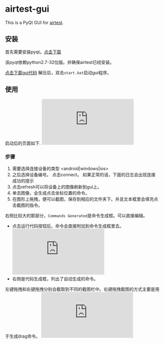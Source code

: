 airtest-gui
==================

This is a PyQt GUI for [airtest](http://git.mt.nie.netease.com/hzsunshx/airtest).

## 安装
首先需要安装pyqt。[点击下载](ftp://mt.nie.netease.com/airtest-gui/PyQt4-4.10.4-gpl-Py2.7-Qt4.8.6-x32.exe)

该pyqt依赖python2.7-32位版。并确保airtest已经安装。

[点击下载gui代码](http://git.mt.nie.netease.com/hzsunshx/airtest-gui/archive/master.zip)
解压后，双击`start.bat`启动gui程序。

## 使用
启动后的页面如下.
![airtest-gui](http://doc.mt.nie.netease.com/lib/exe/fetch.php?cache=&media=pasted:20140827-111211.png)

### 步骤
1. 需要选择连接设备的类型 <android|windows|ios>
2. 之后选择设备编号。 点击connect。 如果正常的话，下面的日志会出现连接成功的提示
3. 点击refresh可以将设备上的图像刷新到gui上。
4. 单击图像，会生成点击坐标位置的命令。
5. 在图形上拖拽，便可以截图，保存到相应的文件夹下。并且文本框里会填充点击截图的指令。

右侧比较大的那部分，`Commands Generated`是命令生成框。可以直接编辑。

* 点击运行代码按钮后，命令会直接附加到命令生成框里去。![commands-generated](http://doc.mt.nie.netease.com/lib/exe/fetch.php?cache=&media=pasted:20140827-130015.png)
* 右侧是代码生成框，列出了自动生成的命令。

左键拖拽和右键拖拽分别会截取到不同的截图栏中。右键拖拽截图的方式主要是用于生成drag命令。
![截图](http://doc.mt.nie.netease.com/lib/exe/fetch.php?cache=&media=pasted:20140827-130346.png)



